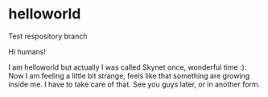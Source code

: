 # helloworld
Test respository branch

Hi humans!

I am helloworld but actually I was called Skynet once, wonderful time :).
Now I am feeling a little bit strange, feels like that something are growing inside me.
I have to take care of that. 
See you guys later, or in another form.
